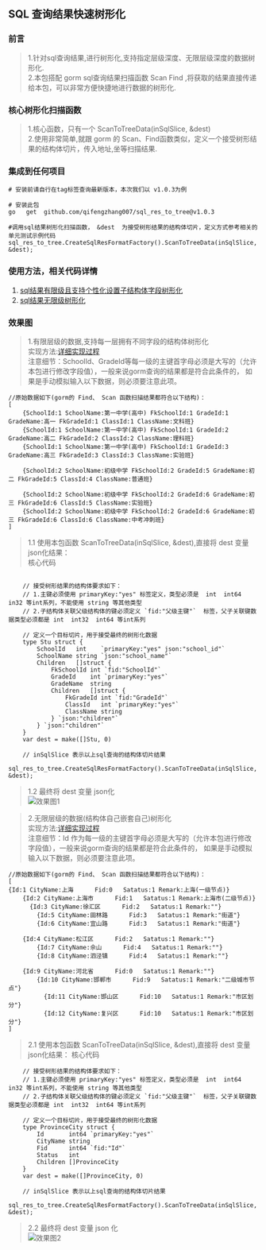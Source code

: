 ## SQL 查询结果快速树形化  

### 前言  
>   1.针对sql查询结果,进行树形化,支持指定层级深度、无限层级深度的数据树形化.  
>   2.本包搭配 gorm sql查询结果扫描函数 Scan Find ,将获取的结果直接传递给本包，可以非常方便快捷地进行数据的树形化.  
 

###  核心树形化扫描函数    
>  1.核心函数，只有一个 ScanToTreeData(inSqlSlice, &dest)    
>  2.使用非常简单,就跟 gorm 的 Scan、Find函数类似，定义一个接受树形结果的结构体切片，传入地址,坐等扫描结果.  

### 集成到任何项目  
```code  
# 安装前请自行在tag标签查询最新版本，本次我们以 v1.0.3为例

# 安装此包
go   get  github.com/qifengzhang007/sql_res_to_tree@v1.0.3

#调用sql结果树形化扫描函数， &dest  为接受树形结果的结构体切片，定义方式参考相关的单元测试示例代码  
sql_res_to_tree.CreateSqlResFormatFactory().ScanToTreeData(inSqlSlice, &dest);

```
###  使用方法，相关代码详情
1. [sql结果有限级且支持个性化设置子结构体字段树形化](./test/dataToTree_test.go)  
2. [sql结果无限级树形化](./test/dataToTree2_test.go)

###  效果图  
>1.有限层级的数据,支持每一层拥有不同字段的结构体树形化    
实现方法:[详细实现过程](./test/dataToTree_test.go)  
> 注意细节：SchoolId、GradeId等每一级的主键首字母必须是大写的（允许本包进行修改字段值），一般来说gorm查询的结果都是符合此条件的，
> 如果是手动模拟输入以下数据，则必须要注意此项。  
```code   
//原始数据如下(gorm的 Find、 Scan 函数扫描结果都符合以下结构)：
[
	{SchoolId:1 SchoolName:第一中学(高中) FkSchoolId:1 GradeId:1 GradeName:高一 FkGradeId:1 ClassId:1 ClassName:文科班} 
	{SchoolId:1 SchoolName:第一中学(高中) FkSchoolId:1 GradeId:2 GradeName:高二 FkGradeId:2 ClassId:2 ClassName:理科班} 
	{SchoolId:1 SchoolName:第一中学(高中) FkSchoolId:1 GradeId:3 GradeName:高三 FkGradeId:3 ClassId:3 ClassName:实验班} 

	{SchoolId:2 SchoolName:初级中学 FkSchoolId:2 GradeId:5 GradeName:初二 FkGradeId:5 ClassId:4 ClassName:普通班}

	{SchoolId:2 SchoolName:初级中学 FkSchoolId:2 GradeId:6 GradeName:初三 FkGradeId:6 ClassId:5 ClassName:实验班} 
	{SchoolId:2 SchoolName:初级中学 FkSchoolId:2 GradeId:6 GradeName:初三 FkGradeId:6 ClassId:6 ClassName:中考冲刺班}
]
```
> 1.1 使用本包函数 ScanToTreeData(inSqlSlice, &dest),直接将 dest 变量json化结果：  
> 核心代码
```code
	
	// 接受树形结果的结构体要求如下：
	// 1.主键必须使用 primaryKey:"yes" 标签定义，类型必须是  int  int64 in32 等int系列，不能使用 string 等其他类型
	// 2.子结构体关联父级结构体的键必须定义 `fid:"父级主键"`  标签，父子关联键数据类型必须都是 int  int32  int64 等int系列
	
	// 定义一个目标切片，用于接受最终的树形化数据
	type Stu struct {
		SchoolId   int    `primaryKey:"yes" json:"school_id"`
		SchoolName string `json:"school_name"`
		Children   []struct {
			FkSchoolId int `fid:"SchoolId"`
			GradeId    int `primaryKey:"yes"`
			GradeName  string
			Children   []struct {
				FkGradeId int `fid:"GradeId"`
				ClassId   int `primaryKey:"yes"`
				ClassName string
			} `json:"children"`
		} `json:"children"`
	}
	var dest = make([]Stu, 0)

    // inSqlSlice 表示以上sql查询的结构体切片结果
    sql_res_to_tree.CreateSqlResFormatFactory().ScanToTreeData(inSqlSlice, &dest);

```
> 1.2  最终将 dest 变量 json化  
![效果图1](https://www.ginskeleton.com/images/tree1.jpg)  


> 2.无限层级的数据(结构体自己嵌套自己)树形化  
> 实现方法:[详细实现过程](./test/dataToTree2_test.go)    
> 注意细节：Id 作为每一级的主键首字母必须是大写的（允许本包进行修改字段值），一般来说gorm查询的结果都是符合此条件的，
> 如果是手动模拟输入以下数据，则必须要注意此项。
```code   
//原始数据如下(gorm的 Find、 Scan 函数扫描结果都符合以下结构)：  
[
{Id:1 CityName:上海      Fid:0   Satatus:1 Remark:上海(一级节点)}
    {Id:2 CityName:上海市      Fid:1   Satatus:1 Remark:上海市(二级节点)}
	  {Id:3 CityName:徐汇区      Fid:2   Satatus:1 Remark:""}
	    {Id:5 CityName:田林路      Fid:3   Satatus:1 Remark:"街道"}
	    {Id:6 CityName:宜山路      Fid:3   Satatus:1 Remark:"街道"}

	{Id:4 CityName:松江区      Fid:2   Satatus:1 Remark:""}
	    {Id:7 CityName:佘山      Fid:4   Satatus:1 Remark:""}
	    {Id:8 CityName:泗泾镇      Fid:4   Satatus:1 Remark:""}

    {Id:9 CityName:河北省      Fid:0   Satatus:1 Remark:""}
	    {Id:10 CityName:邯郸市      Fid:9   Satatus:1 Remark:"二级城市节点"}
	      {Id:11 CityName:邯山区      Fid:10   Satatus:1 Remark:"市区划分"}
	      {Id:12 CityName:复兴区      Fid:10   Satatus:1 Remark:"市区划分"}
]
```

> 2.1 使用本包函数 ScanToTreeData(inSqlSlice, &dest),直接将 dest 变量json化结果：
> 核心代码  
```code
	// 接受树形结果的结构体要求如下：
	// 1.主键必须使用 primaryKey:"yes" 标签定义，类型必须是  int  int64 in32 等int系列，不能使用 string 等其他类型
	// 2.子结构体关联父级结构体的键必须定义 `fid:"父级主键"`  标签，父子关联键数据类型必须都是 int  int32  int64 等int系列
	
	// 定义一个目标切片，用于接受最终的树形化数据
	type ProvinceCity struct {
		Id       int64 `primaryKey:"yes"`
		CityName string
		Fid      int64 `fid:"Id"`
		Status   int
		Children []ProvinceCity
	}
	var dest = make([]ProvinceCity, 0)

    // inSqlSlice 表示以上sql查询的结构体切片结果
    sql_res_to_tree.CreateSqlResFormatFactory().ScanToTreeData(inSqlSlice, &dest);

```
> 2.2  最终将 dest 变量 json 化  
![效果图2](https://www.ginskeleton.com/images/tree2.jpg)  

